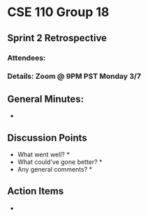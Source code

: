 # CSE 110 Group 18

## Sprint 2 Retrospective
### Attendees: 
### Details: Zoom @ 9PM PST Monday 3/7

## General Minutes:
* 

## Discussion Points
* What went well?
  * 
* What could've gone better?
  * 
* Any general comments?
  * 

## Action Items
* 
